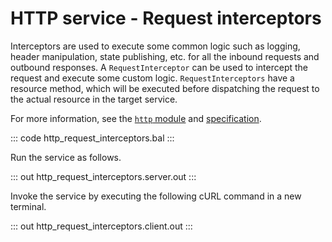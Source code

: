 # HTTP service - Request interceptors

Interceptors are used to execute some common logic such as logging, header manipulation, state publishing, etc. for all the inbound requests and outbound responses. A  `RequestInterceptor` can be used to intercept the request and execute some custom logic. `RequestInterceptors` have a resource method, which will be executed before dispatching the request to the actual resource in the target service.

For more information, see the [`http` module](https://docs.central.ballerina.io/ballerina/http/latest/) and [specification](https://ballerina.io/spec/http/#811-request-interceptor).

::: code http_request_interceptors.bal :::

Run the service as follows.

::: out http_request_interceptors.server.out :::

Invoke the service by executing the following cURL command in a new terminal.

::: out http_request_interceptors.client.out :::
